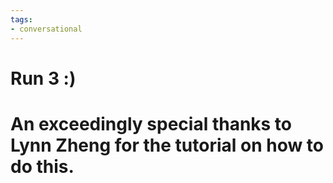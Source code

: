 ```yaml
---
tags:
- conversational
---
```


# Run 3 :)
# An exceedingly special thanks to Lynn Zheng for the tutorial on how to do this.